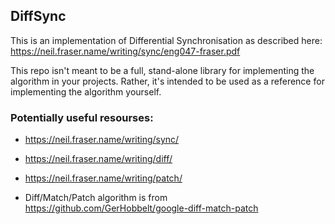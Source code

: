 ## DiffSync
This is an implementation of Differential Synchronisation as described here: https://neil.fraser.name/writing/sync/eng047-fraser.pdf

This repo isn't meant to be a full, stand-alone library for implementing the algorithm in your projects.
Rather, it's intended to be used as a reference for implementing the algorithm yourself.

### Potentially useful resourses:
- https://neil.fraser.name/writing/sync/
- https://neil.fraser.name/writing/diff/
- https://neil.fraser.name/writing/patch/

- Diff/Match/Patch algorithm is from https://github.com/GerHobbelt/google-diff-match-patch
